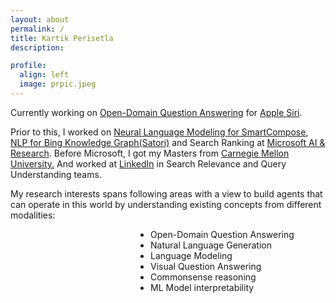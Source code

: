 ```yaml
---
layout: about
permalink: /
title: Kartik Perisetla
description:

profile:
  align: left
  image: prpic.jpeg
---
```

<p align="left">
Currently working on <a target="_blank" href="https://en.wikipedia.org/wiki/Question_answering#Open_domain_question_answering">Open-Domain Question Answering</a> for <a href="https://www.apple.com/siri/" target="_blank">Apple Siri</a>.</p>
<p>
Prior to this, I worked on <a href="https://www.theverge.com/2020/5/11/21254298/microsoft-outlook-web-text-predictions-gmail-smart-compose-feature" target="_blank">Neural Language Modeling for SmartCompose</a>, <a href="https://blogs.bing.com/search/2013/03/21/understand-your-world-with-bing" target="_blank">NLP for Bing Knowledge Graph(Satori)</a> and Search Ranking at <a href="http://microsoft.com" target="_blank">Microsoft AI & Research</a>. Before Microsoft, I got my Masters from <a href="http://cmu.edu/" target="_blank">Carnegie Mellon University.</a> And worked at <a href="https://linkedin.com" target="_blank">LinkedIn</a> in Search Relevance and Query Understanding teams.
</p>

<p align="left">
My research interests spans following areas with a view to build agents that can operate in this world by understanding existing concepts from different modalities:
<ul style="padding-left: 14rem;">
<li> Open-Domain Question Answering
</li>
<li>Natural Language Generation
</li>
<li>Language Modeling
</li>
<li>
Visual Question Answering
</li>
<li>
Commonsense reasoning
</li>
<li>
ML Model interpretability
</li>
</ul>
</p>